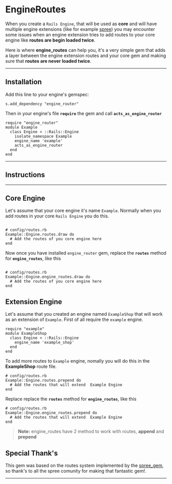 **EngineRoutes**
===================

When you create a `Rails Engine`, that will be used as **core** and will have multiple engine extensions (like for example [spree](https://spreecommerce.com/)) you may encounter some issues when an engine extension tries to add routes to your core engine like **routes are begin loaded twice**. 

Here is where **engine_routes** can help you, it's a very simple gem that adds a layer between the engine extension routes and your core gem and making sure that **routes are never loaded twice**.

----------


**Installation**
------------



Add this line to your engine's gemspec:

```
s.add_dependency "engine_router"
```

Then in your engine's file **`require`** the gem and  call **`acts_as_engine_router`**

```
require "engine_router"
module Example
  class Engine < ::Rails::Engine
    isolate_namespace Example
    engine_name 'example'
    acts_as_engine_router
  end
end
```

----------

Instructions
-------------
----------

## **Core Engine**

Let's assume that your core engine it's name `Example`. Normally when you add routes in your core `Rails Engine` you do this.


```

# config/routes.rb
Example::Engine.routes.draw do
  # Add the routes of you core engine here
end

```

Now once you have installed `engine_router` gem, replace the **`routes`** method for **`engine_routes`**, like this

```

# config/routes.rb
Example::Engine.engine_routes.draw do
  # Add the routes of you core engine here
end

```

## **Extension Engine**

Let's assume that you created an engine named `ExampleShop` that will work as an extension of `Example`. First of all require  the `example` engine.

```
require "example"
module ExampleShop
  class Engine < ::Rails::Engine
    engine_name 'example_shop'
  end
end
```


To add more routes to `Example` engine, nomally you will do this in the **ExampleShop** route file.

```
# config/routes.rb
Example::Engine.routes.prepend do
  # Add the routes that will extend  Example Engine
end

```

Replace  replace the **`routes`** method for **`engine_routes`**, like this


```
# config/routes.rb
Example::Engine.engine_routes.prepend do
  # Add the routes that will extend  Example Engine
end

```

> **Note:** engine_routes have 2 method to work with routes, **append** and **prepend**

## **Special Thank's**


This gem was based on the routes system implemented by the [spree_gem](https://github.com/spree/spree), so thank's to all the spree comunity for making that fantastic gem!.

----------

